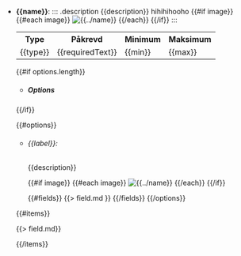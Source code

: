 - **{{name}}**:
    ::: .description
    {{description}}
    hihihihooho
    {{#if image}}
    {{#each image}}
    ![{{../name}}]({{{this}}} "{{../name}}")
    {{/each}}
    {{/if}}
    :::
    <table>
        <tr><th>Type</th><th>Påkrevd</th><th>Minimum</th><th>Maksimum</th></tr>
        <tr><td>{{type}}</td><td>{{requiredText}}</td><td>{{min}}</td><td>{{max}}</td></tr>
    </table>

  {{#if options.length}}
  - ##### Options
  {{/if}}

  {{#options}}
  - ###### {{label}}:
    {{description}}

    {{#if image}}
    {{#each image}}
    ![{{../name}}]({{{this}}} "{{../name}}")
    {{/each}}
    {{/if}}

    {{#fields}}
    {{> field.md }}
    {{/fields}}
  {{/options}}

  {{#items}}

  {{> field.md}}

  {{/items}}
